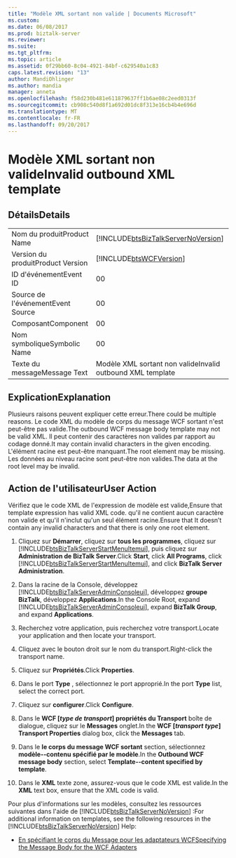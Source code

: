 ```yaml
---
title: "Modèle XML sortant non valide | Documents Microsoft"
ms.custom: 
ms.date: 06/08/2017
ms.prod: biztalk-server
ms.reviewer: 
ms.suite: 
ms.tgt_pltfrm: 
ms.topic: article
ms.assetid: 0f29bb60-8c04-4921-84bf-c629540a1c83
caps.latest.revision: "13"
author: MandiOhlinger
ms.author: mandia
manager: anneta
ms.openlocfilehash: f58d230b481e611879637ff1b6ae08c2eed0313f
ms.sourcegitcommit: cb908c540d8f1a692d01dc8f313e16cb4b4e696d
ms.translationtype: MT
ms.contentlocale: fr-FR
ms.lasthandoff: 09/20/2017
---
```

# <a name="invalid-outbound-xml-template"></a><span data-ttu-id="90659-102">Modèle XML sortant non valide</span><span class="sxs-lookup"><span data-stu-id="90659-102">Invalid outbound XML template</span></span>
## <a name="details"></a><span data-ttu-id="90659-103">Détails</span><span class="sxs-lookup"><span data-stu-id="90659-103">Details</span></span>  
  
|||  
|-|-|  
|<span data-ttu-id="90659-104">Nom du produit</span><span class="sxs-lookup"><span data-stu-id="90659-104">Product Name</span></span>|[!INCLUDE[btsBizTalkServerNoVersion](../includes/btsbiztalkservernoversion-md.md)]|  
|<span data-ttu-id="90659-105">Version du produit</span><span class="sxs-lookup"><span data-stu-id="90659-105">Product Version</span></span>|[!INCLUDE[btsWCFVersion](../includes/btswcfversion-md.md)]|  
|<span data-ttu-id="90659-106">ID d'événement</span><span class="sxs-lookup"><span data-stu-id="90659-106">Event ID</span></span>|<span data-ttu-id="90659-107">0</span><span class="sxs-lookup"><span data-stu-id="90659-107">0</span></span>|  
|<span data-ttu-id="90659-108">Source de l'événement</span><span class="sxs-lookup"><span data-stu-id="90659-108">Event Source</span></span>|<span data-ttu-id="90659-109">0</span><span class="sxs-lookup"><span data-stu-id="90659-109">0</span></span>|  
|<span data-ttu-id="90659-110">Composant</span><span class="sxs-lookup"><span data-stu-id="90659-110">Component</span></span>|<span data-ttu-id="90659-111">0</span><span class="sxs-lookup"><span data-stu-id="90659-111">0</span></span>|  
|<span data-ttu-id="90659-112">Nom symbolique</span><span class="sxs-lookup"><span data-stu-id="90659-112">Symbolic Name</span></span>|<span data-ttu-id="90659-113">0</span><span class="sxs-lookup"><span data-stu-id="90659-113">0</span></span>|  
|<span data-ttu-id="90659-114">Texte du message</span><span class="sxs-lookup"><span data-stu-id="90659-114">Message Text</span></span>|<span data-ttu-id="90659-115">Modèle XML sortant non valide</span><span class="sxs-lookup"><span data-stu-id="90659-115">Invalid outbound XML template</span></span>|  
  
## <a name="explanation"></a><span data-ttu-id="90659-116">Explication</span><span class="sxs-lookup"><span data-stu-id="90659-116">Explanation</span></span>  
 <span data-ttu-id="90659-117">Plusieurs raisons peuvent expliquer cette erreur.</span><span class="sxs-lookup"><span data-stu-id="90659-117">There could be multiple reasons.</span></span> <span data-ttu-id="90659-118">Le code XML du modèle de corps du message WCF sortant n'est peut-être pas valide.</span><span class="sxs-lookup"><span data-stu-id="90659-118">The outbound WCF message body template may not be valid XML.</span></span> <span data-ttu-id="90659-119">Il peut contenir des caractères non valides par rapport au codage donné.</span><span class="sxs-lookup"><span data-stu-id="90659-119">It may contain invalid characters in the given encoding.</span></span> <span data-ttu-id="90659-120">L'élément racine est peut-être manquant.</span><span class="sxs-lookup"><span data-stu-id="90659-120">The root element may be missing.</span></span> <span data-ttu-id="90659-121">Les données au niveau racine sont peut-être non valides.</span><span class="sxs-lookup"><span data-stu-id="90659-121">The data at the root level may be invalid.</span></span>  
  
## <a name="user-action"></a><span data-ttu-id="90659-122">Action de l'utilisateur</span><span class="sxs-lookup"><span data-stu-id="90659-122">User Action</span></span>  
 <span data-ttu-id="90659-123">Vérifiez que le code XML de l'expression de modèle est valide,</span><span class="sxs-lookup"><span data-stu-id="90659-123">Ensure that template expression has valid XML code.</span></span> <span data-ttu-id="90659-124">qu'il ne contient aucun caractère non valide et qu'il n'inclut qu'un seul élément racine.</span><span class="sxs-lookup"><span data-stu-id="90659-124">Ensure that It doesn’t contain any invalid characters and that there is only one root element.</span></span>  
  
1.  <span data-ttu-id="90659-125">Cliquez sur **Démarrer**, cliquez sur **tous les programmes**, cliquez sur [!INCLUDE[btsBizTalkServerStartMenuItemui](../includes/btsbiztalkserverstartmenuitemui-md.md)], puis cliquez sur **Administration de BizTalk Server**.</span><span class="sxs-lookup"><span data-stu-id="90659-125">Click **Start**, click **All Programs**, click [!INCLUDE[btsBizTalkServerStartMenuItemui](../includes/btsbiztalkserverstartmenuitemui-md.md)], and click **BizTalk Server Administration**.</span></span>  
  
2.  <span data-ttu-id="90659-126">Dans la racine de la Console, développez [!INCLUDE[btsBizTalkServerAdminConsoleui](../includes/btsbiztalkserveradminconsoleui-md.md)], développez **groupe BizTalk**, développez **Applications**.</span><span class="sxs-lookup"><span data-stu-id="90659-126">In the Console Root, expand [!INCLUDE[btsBizTalkServerAdminConsoleui](../includes/btsbiztalkserveradminconsoleui-md.md)], expand **BizTalk Group**, and expand  **Applications**.</span></span>  
  
3.  <span data-ttu-id="90659-127">Recherchez votre application, puis recherchez votre transport.</span><span class="sxs-lookup"><span data-stu-id="90659-127">Locate your application and then locate your transport.</span></span>  
  
4.  <span data-ttu-id="90659-128">Cliquez avec le bouton droit sur le nom du transport.</span><span class="sxs-lookup"><span data-stu-id="90659-128">Right-click the transport name.</span></span>  
  
5.  <span data-ttu-id="90659-129">Cliquez sur **Propriétés**.</span><span class="sxs-lookup"><span data-stu-id="90659-129">Click **Properties**.</span></span>  
  
6.  <span data-ttu-id="90659-130">Dans le port **Type** , sélectionnez le port approprié.</span><span class="sxs-lookup"><span data-stu-id="90659-130">In the port **Type** list, select the correct port.</span></span>  
  
7.  <span data-ttu-id="90659-131">Cliquez sur **configurer**.</span><span class="sxs-lookup"><span data-stu-id="90659-131">Click **Configure**.</span></span>  
  
8.  <span data-ttu-id="90659-132">Dans le **WCF [***type de transport***] propriétés du Transport** boîte de dialogue, cliquez sur le **Messages** onglet.</span><span class="sxs-lookup"><span data-stu-id="90659-132">In the **WCF [***transport type***] Transport Properties** dialog box, click the **Messages** tab.</span></span>  
  
9. <span data-ttu-id="90659-133">Dans le **le corps du message WCF sortant** section, sélectionnez **modèle--contenu spécifié par le modèle**.</span><span class="sxs-lookup"><span data-stu-id="90659-133">In the **Outbound WCF message body** section, select **Template--content specified by template**.</span></span>  
  
10. <span data-ttu-id="90659-134">Dans le **XML** texte zone, assurez-vous que le code XML est valide.</span><span class="sxs-lookup"><span data-stu-id="90659-134">In the **XML** text box, ensure that the XML code is valid.</span></span>  
  
 <span data-ttu-id="90659-135">Pour plus d'informations sur les modèles, consultez les ressources suivantes dans l'aide de [!INCLUDE[btsBizTalkServerNoVersion](../includes/btsbiztalkservernoversion-md.md)] :</span><span class="sxs-lookup"><span data-stu-id="90659-135">For additional information on templates, see the following resources in the [!INCLUDE[btsBizTalkServerNoVersion](../includes/btsbiztalkservernoversion-md.md)] Help:</span></span>  
  
-   [<span data-ttu-id="90659-136">En spécifiant le corps du Message pour les adaptateurs WCF</span><span class="sxs-lookup"><span data-stu-id="90659-136">Specifying the Message Body for the WCF Adapters</span></span>](../core/specifying-the-message-body-for-the-wcf-adapters.md)